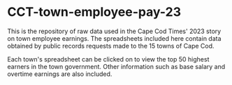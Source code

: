 # CCT-town-employee-pay-23
This is the repository of raw data used in the Cape Cod Times' 2023 story on town employee earnings. The spreadsheets included here contain data obtained by public records requests made to the 15 towns of Cape Cod.

Each town's spreadsheet can be clicked on to view the top 50 highest earners in the town government. Other information such as base salary and overtime earnings are also included.
